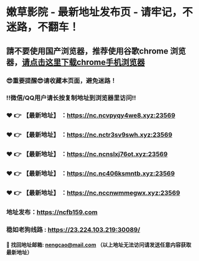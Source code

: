# 嫩草影院 - 最新地址发布页 - 请牢记，不迷路，不翻车！

## 請不要使用国产浏览器，推荐使用谷歌chrome 浏览器，<a href = "https://www.google.cn/chrome/">请点击这里下载chrome手机浏览器</a>

### :sunglasses:重要提醒:sunglasses:请收藏本页面，避免迷路！
### ‼️微信/QQ用户请长按复制地址到浏览器里访问‼️

### :heart: :point_right: 【最新地址】 ：https://nc.ncvpyqy4we8.xyz:23569
### :heart: :point_right: 【最新地址】 ：https://nc.nctr3sv9swh.xyz:23569
### :heart: :point_right: 【最新地址】 ：https://nc.ncnslxj76ot.xyz:23569
### :heart: :point_right: 【最新地址】 ：https://nc.nc406ksmntb.xyz:23569
### :heart: :point_right: 【最新地址】 ：https://nc.nccnwmmegwx.xyz:23569

### 地址发布：https://ncfb159.com
### 稳如老狗线路 : https://23.224.103.219:30089/

#### :e-mail: __找回地址邮箱: nengcao@mail.com （以上地址无法访问请发送任意内容获取最新地址）__
